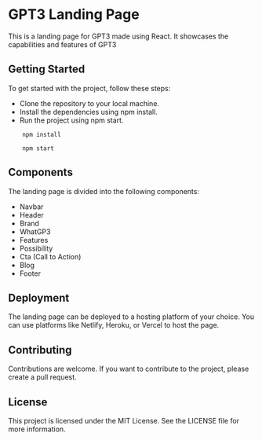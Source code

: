 # GPT3 Landing Page
This is a landing page for GPT3 made using React. It showcases the capabilities and features of GPT3


## Getting Started
 To get started with the project, follow these steps:

* Clone the repository to your local machine.
* Install the dependencies using npm install.
* Run the project using npm start.

```
    npm install

    npm start
```

## Components

The landing page is divided into the following components:
* Navbar
* Header
* Brand
* WhatGP3
* Features
* Possibility
* Cta (Call to Action)
* Blog
* Footer


## Deployment
The landing page can be deployed to a hosting platform of your choice. You can use platforms like Netlify, Heroku, or Vercel to host the page.

## Contributing
Contributions are welcome. If you want to contribute to the project, please create a pull request.

## License
This project is licensed under the MIT License. See the LICENSE file for more information.